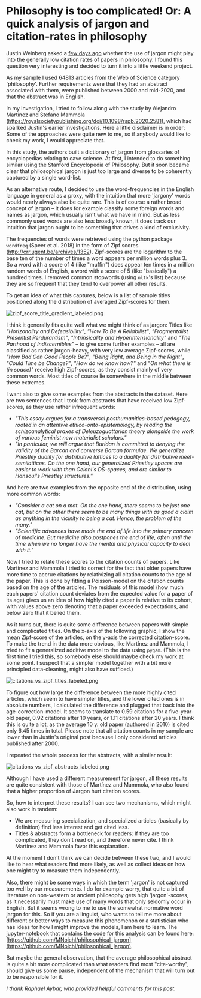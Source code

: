 # Philosophy is too complicated! Or: A quick analysis of jargon and citation-rates in philosophy

Justin Weinberg asked a [few days ago](https://dailynous.com/2021/04/15/jargon-citation-in-philosophy/) whether the use of jargon might play into the generally low citation rates of papers in philosophy. I found this question very interesting and decided to turn it into a little weekend project. 

As my sample I used 64813 articles from the Web of Science category 'philosophy'. Further requirements were that they had an abstract associated with them, were published between 2000 and mid-2020, and that the abstract was in English. 

In my investigation, I tried to follow along with the study by Alejandro Martínez and Stefano Mammola (https://royalsocietypublishing.org/doi/10.1098/rspb.2020.2581), which had sparked Justin's earlier investigations. Here a little disclaimer is in order: Some of the approaches were quite new to me, so if anybody would like to check my work, I would appreciate that.

In this study, the authors built a dictionary of jargon from glossaries of encyclopedias relating to cave science. At first, I intended to do something similar using the Stanford Encyclopedia of Philosophy. But it soon became clear that philosophical jargon is just too large and diverse to be coherently captured by a single word-list. 

As an alternative route, I decided to use the word-frequencies in the English language in general as a proxy, with the intuition that more 'jargony' words would nearly always also be quite rare. This is of course a rather broad concept of jargon – it does for example classify some foreign words and names as jargon, which usually isn't what we have in mind. But as less commonly used words are also less broadly known, it does track our intuition that jargon ought to be something that drives a kind of exclusivity.

The frequencies of words were retrieved using the python package `wordfreq` (Speer et al. 2018) in the form of Zipf scores (http://crr.ugent.be/archives/1352). Zipf-scores are the logarithm to the base ten of the number of times a word appears per million words plus 3. So a word with a score of 4 (like "muffin") does appear ten times in a million random words of English, a word with a score of 5 (like "basically") a hundred times. I removed common stopwords (using `nltk`'s list) because they are so frequent that they tend to overpower all other results. 

To get an idea of what this captures, below is a list of sample titles positioned along the distribution of averaged Zipf-scores for them. 

![zipf_score_title_gradient_labeled.png](zipf_score_title_gradient_labeled.png)

I think it generally fits quite well what we might think of as jargon: Titles like *"Horizonality and Defeasibility"*, *"How To Be A Reliabilist"*, *"Fragmentalist Presentist Perdurantism"*, *"Intrinsicality and Hyperintensionality"* and *"The Parthood of Indiscernibles"*  – to give some further examples – all are classified as rather jargon-heavy, with very low average Zipf-scores, while *"How Bad Can Good People Be?"*, *"Being Right, and Being in the Right"*, *"Could Time be Change?"*, *"How do we know how?"* and *"On what there is (in space)"* receive high Zipf-scores, as they consist mainly of very common words. Most titles of course lie somewhere in the middle between these extremes.

I want also to give some examples from the abstracts in the dataset. Here are two sentences that I took from abstracts that have received low Zipf-scores, as they use rather infrequent words:
* *"This essay argues for a transversal posthumanities-based pedagogy, rooted in an attentive ethico-onto-epistemology, by reading the schizoanalytical praxes of Deleuzoguattarian theory alongside the work of various feminist new materialist scholars."*
* *"In particular, we will argue that Buridan is committed to denying the validity of the Barcan and converse Barcan formulae. We generalize Priestley duality for distributive lattices to a duality for distributive meet-semilattices. On the one hand, our generalized Priestley spaces are easier to work with than Celani's DS-spaces, and are similar to Hansoul's Priestley structures."*

And here are two examples from the opposite end of the distribution, using more common words:

* *"Consider a cat on a mat. On the one hand, there seems to be just one cat, but on the other there seem to be many things with as good a claim as anything in the vicinity to being a cat. Hence, the problem of the many."*
* *"Scientific advances have made the end of life into the primary concern of medicine. But medicine also postpones the end of life, often until the time when we no longer have the mental and physical capacity to deal with it."*

Now I tried to relate these scores to the citation counts of papers. Like Martínez and Mammola I tried to correct for the fact that older papers have more time to accrue citations by relativizing all citation counts to the age of the paper. This is done by fitting a Poisson-model on the citation counts based on the age of the articles. The residuals of this model (how much each papers' citation count deviates from the expected value for a paper of its age) gives us an idea of how highly cited a paper is relative to its cohort, with values above zero denoting that a paper exceeded expectations, and below zero that it belied them.

As it turns out, there is quite some difference between papers with simple and complicated titles. On the x-axis of the following graphic, I show the mean Zipf-score of the articles, on the y-axis the corrected citation-score. To make the trend in the data more obvious, like Martínez and Mammola, I tried to fit a generalized additive model to the data using `pygam`. (This is the first time I tried this, so somebody else should maybe check my work at some point. I suspect that a simpler model together with a bit more principled data-cleaning, might also have sufficed.) 

![citations_vs_zipf_titles_labeled.png](citations_vs_zipf_titles_labeled.png)

To figure out how large the difference between the more highly cited articles, which seem to have simpler titles, and the lower cited ones is in absolute numbers, I calculated the difference and plugged that back into the age-correction-model. It seems to translate to 0.59 citations for a five-year-old paper, 0.92 citations after 10 years, or 1.11 citations after 20 years. I think this is quite a lot, as the average 10 y. old paper (authored in 2010) is cited only 6.45 times in total. Please note that all citation counts in my sample are lower than in Justin's original post because I only considered articles published after 2000.

I repeated the whole process for the abstracts, with a similar result:

![citations_vs_zipf_abstracts_labeled.png](citations_vs_zipf_abstracts_labeled.png)


Although I have used a different measurement for jargon, all these results are quite consistent with those of Martínez and Mammola, who also found that a higher proportion of Jargon hurt citation scores.


So, how to interpret these results? I can see two mechanisms, which might also work in tandem:
* We are measuring specialization, and specialized articles (basically by definition) find less interest and get cited less.
* Titles & abstracts form a bottleneck for readers: If they are too complicated, they don't read on, and therefore never cite. I think Martínez and Mammola favor this explanation.

At the moment I don't think we can decide between these two, and I would like to hear what readers find more likely, as well as collect ideas on how one might try to measure them independently.

Also, there might be some ways in which the term 'jargon' is not captured too well by our measurements. I do for example worry, that quite a bit of literature on non-western or ancient philosophy gets high 'jargon'-scores, as it necessarily must make use of many words that only seldomly occur in English. But it seems wrong to me to use the somewhat normative word jargon for this. So if you are a linguist, who wants to tell me more about different or better ways to measure this phenomenon or a statistician who has ideas for how I might improve the models, I am here to learn. The jupyter-notebook that contains the code for this analysis can be found here: [https://github.com/MNoichl/philosophical_jargon](https://github.com/MNoichl/philosophical_jargon).

But maybe the general observation, that the average philosophical abstract is quite a bit more complicated than what readers find most "cite-worthy", should give us some pause, independent of the mechanism that will turn out to be responsible for it.

*I thank Raphael Aybar, who provided helpful comments for this post.*
